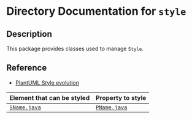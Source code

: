 # Directory Documentation for `style`

## Description
This package provides classes used to manage `Style`.

## Reference
- [PlantUML Style evolution](https://plantuml.com/style-evolution)


| Element that can be styled | Property to style |
| --- | --- |
| [`SName.java`](./SName.java) | [`PName.java`](./PName.java) | 

